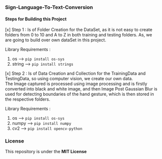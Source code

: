 ### Sign-Language-To-Text-Conversion

#### Steps for Building this Project       

[x] Step 1 : Is of Folder Creation for the DataSet, as it is not easy to create folders from 0 to 10 and A to Z in both training and testing folders. As, we are going to build over own dataSet in this project.        

Library Requirements :      
1. os --> `pip install os-sys`      
2. string --> `pip install strings`     


[x] Step 2 : Is of Data Creation and Collection for the TrainingData and TestingData, so using computer vision, we create our own data.      
The Image captured is processed using image processing and is firstly converted into black and white image, and then Image Post Gaussian Blur is used for detecting boundaries of the hand gesture, which is then stored in the respective folders.

Library Requirements :
1. os --> `pip install os-sys`      
2. numpy --> `pip install numpy`        
3. cv2 --> `pip install opencv-python`      



### License
This repository is under the **MIT License**